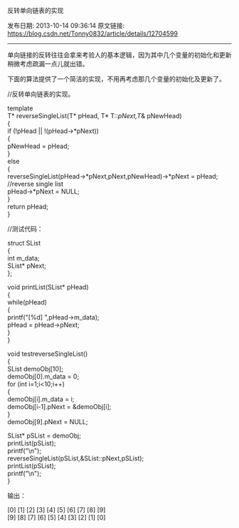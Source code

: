 反转单向链表的实现

发布日期: 2013-10-14 09:36:14
原文链接: https://blog.csdn.net/Tonny0832/article/details/12704599

---

单向链接的反转往往会拿来考验人的基本逻辑，因为其中几个变量的初始化和更新稍微考虑疏漏一点儿就出错。

下面的算法提供了一个简洁的实现，不用再考虑那几个变量的初始化及更新了。

//反转单向链表的实现。

template<typename T>  
T* reverseSingleList(T* pHead, T* T::*pNext,T*& pNewHead)  
{   
if (!pHead || !(pHead->*pNext))  
{  
pNewHead = pHead;  
}  
else  
{  
reverseSingleList(pHead->*pNext,pNext,pNewHead)->*pNext = pHead; //reverse single list  
pHead->*pNext = NULL;  
}  
return pHead;  
}  


  


//测试代码：

struct SList  
{  
int m_data;  
SList* pNext;  
};  
  
  
void printList(SList* pHead)  
{  
while(pHead)  
{  
printf("[%d] ",pHead->m_data);  
pHead = pHead->pNext;  
}  
}  
  
  
void testreverseSingleList()   
{   
SList demoObj[10];  
demoObj[0].m_data = 0;  
for (int i=1;i<10;i++)  
{  
demoObj[i].m_data = i;  
demoObj[i-1].pNext = &demoObj[i];  
}  
demoObj[9].pNext = NULL;  
  
  
SList* pSList = demoObj;  
printList(pSList);  
printf("\n");  
reverseSingleList(pSList,&SList::pNext,pSList);  
printList(pSList);  
printf("\n");  
}  


输出：

[0] [1] [2] [3] [4] [5] [6] [7] [8] [9]  
[9] [8] [7] [6] [5] [4] [3] [2] [1] [0]  


  


  

